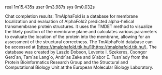 real    1m15.435s
user    0m3.987s
sys     0m0.032s

Chat completion results:
 TmAlphaFold is a database for membrane localization and evaluation of AlphaFold2 predicted alpha-helical transmembrane protein structures. It uses the TMDET method to visualize the likely position of the membrane plane and calculates various parameters to evaluate the location of the protein into the membrane, allowing for an assessment of the structural correctness. The TmAlphaFold database can be accessed at [https://tmalphafold.ttk.hu/](https://tmalphafold.ttk.hu/). The database was created by Laszlo Dobson, Levente I. Szekeres, Csongor Gerd´an, Tam´as Lang´o, Andr´as Zeke and G´abor E. Tusn´ady from the Protein Bioinformatics Research Group and the Structural and Computational Biology Unit at the European Molecular Biology Laboratory.
